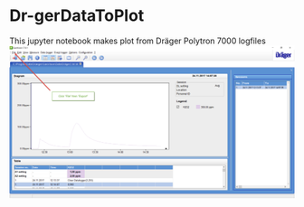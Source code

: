 # Dr-gerDataToPlot
This jupyter notebook makes plot from Dräger Polytron 7000 logfiles
![](images/GasVisionInstructions.png)
